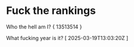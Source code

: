 # Fuck the rankings

Who the hell am I?
{ 13513514 }

What fucking year is it?
[ 2025-03-19T13:03:20Z ]
